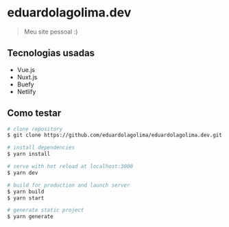 # eduardolagolima.dev

> Meu site pessoal :)

## Tecnologias usadas

* Vue.js
* Nuxt.js
* Buefy
* Netlify

## Como testar

```bash
# clone repository
$ git clone https://github.com/eduardolagolima/eduardolagolima.dev.git

# install dependencies
$ yarn install

# serve with hot reload at localhost:3000
$ yarn dev

# build for production and launch server
$ yarn build
$ yarn start

# generate static project
$ yarn generate
```
